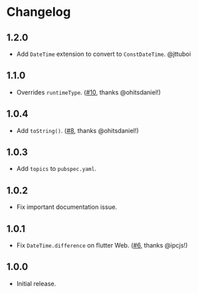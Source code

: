 # Changelog

## 1.2.0

- Add `DateTime` extension to convert to `ConstDateTime`. @jttuboi

## 1.1.0

- Overrides `runtimeType`. ([#10](https://github.com/westy92/const-date-time/pull/10), thanks @ohitsdaniel!)

## 1.0.4

- Add `toString()`. ([#8](https://github.com/westy92/const-date-time/pull/8), thanks @ohitsdaniel!)

## 1.0.3

- Add `topics` to `pubspec.yaml`.

## 1.0.2

- Fix important documentation issue.

## 1.0.1

- Fix `DateTime.difference` on flutter Web. ([#6](https://github.com/westy92/const-date-time/pull/6), thanks @ipcjs!)

## 1.0.0

- Initial release.
